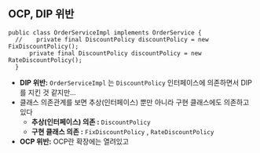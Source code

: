 ## OCP, DIP 위반
```
public class OrderServiceImpl implements OrderService {
  //    private final DiscountPolicy discountPolicy = new FixDiscountPolicy();
      private final DiscountPolicy discountPolicy = new RateDiscountPolicy();
  }
  ```
- __DIP 위반:__  `OrderServiceImpl` 는 `DiscountPolicy` 인터페이스에 의존하면서 DIP를 지킨 것 같지만...
- 클래스 의존관계를 보면 추상(인터페이스) 뿐만 아니라 구현 클래스에도 의존하고 있다
  - __추상(인터페이스) 의존 :__ `DiscountPolicy`
  - __구현 클래스 의존 :__  `FixDiscountPolicy` , `RateDiscountPolicy`
- __OCP 위반:__ OCP란 확장에는 열려있고   
